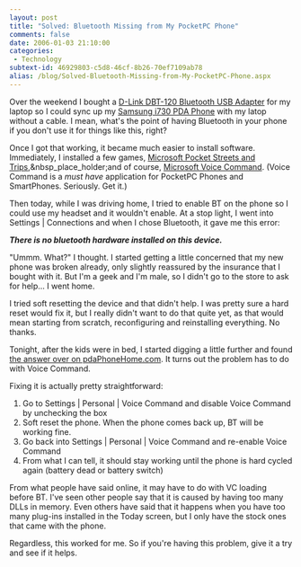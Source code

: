 ```yaml
---
layout: post
title: "Solved: Bluetooth Missing from My PocketPC Phone"
comments: false
date: 2006-01-03 21:10:00
categories:
 - Technology
subtext-id: 46929803-c5d8-46cf-8b26-70ef7109ab78
alias: /blog/Solved-Bluetooth-Missing-from-My-PocketPC-Phone.aspx
---
```



Over the weekend I bought a [D-Link DBT-120 Bluetooth USB Adapter](http://www.amazon.com/exec/obidos/redirect?link_code=as2&path=ASIN/B00006B7DB&tag=peterprovosto-20&camp=1789&creative=9325) for my laptop so I could sync up my [Samsung i730 PDA Phone](http://www.amazon.com/exec/obidos/redirect?link_code=as2&path=ASIN/B000A6TRRG&tag=peterprovosto-20&camp=1789&creative=9325) with my latop without a cable. I mean, what's the point of having Bluetooth in your phone if you don't use it for things like this, right?

Once I got that working, it became much easier to install software. Immediately, I installed a few games, [Microsoft Pocket Streets and Trips](http://www.amazon.com/exec/obidos/redirect?link_code=as2&path=ASIN/B000AOBSTS&tag=peterprovosto-20&camp=1789&creative=9325),&nbsp_place_holder;and of course, [Microsoft Voice Command](http://www.amazon.com/exec/obidos/redirect?link_code=as2&path=ASIN/B0007A5XDM&tag=peterprovosto-20&camp=1789&creative=9325). (Voice Command is a _must have_ application for PocketPC Phones and SmartPhones. Seriously. Get it.)

Then today, while I was driving home, I tried to enable BT on the phone so I could use my headset and it wouldn't enable. At a stop light, I went into Settings | Connections and when I chose Bluetooth, it gave me this error:

**_There is no bluetooth hardware installed on this device._**

"Ummm. What?" I thought. I started getting a little concerned that my new phone was broken already, only slightly reassured by the insurance that I bought with it. But I'm a geek and I'm male, so I didn't go to the store to ask for help... I went home.

I tried soft resetting the device and that didn't help. I was pretty sure a hard reset would fix it, but I really didn't want to do that quite yet, as that would mean starting from scratch, reconfiguring and reinstalling everything. No thanks.

Tonight, after the kids were in bed, I started digging a little further and found [the answer over on pdaPhoneHome.com](http://srvsys.com/~pph/forums/showthread.php?s=&postid=358811). It turns out the problem has to do with Voice Command. 

Fixing it is actually pretty straightforward:

  1. Go to Settings | Personal | Voice Command and disable Voice Command by unchecking the box
  2. Soft reset the phone. When the phone comes back up, BT will be working fine.
  3. Go back into Settings | Personal | Voice Command and re-enable Voice Command
  4. From what I can tell, it should stay working until the phone is hard cycled again (battery dead or battery switch)

From what people have said online, it may have to do with VC loading before BT. I've seen other people say that it is caused by having too many DLLs in memory. Even others have said that it happens when you have too many plug-ins installed in the Today screen, but I only have the stock ones that came with the phone.

Regardless, this worked for me. So if you're having this problem, give it a try and see if it helps.
